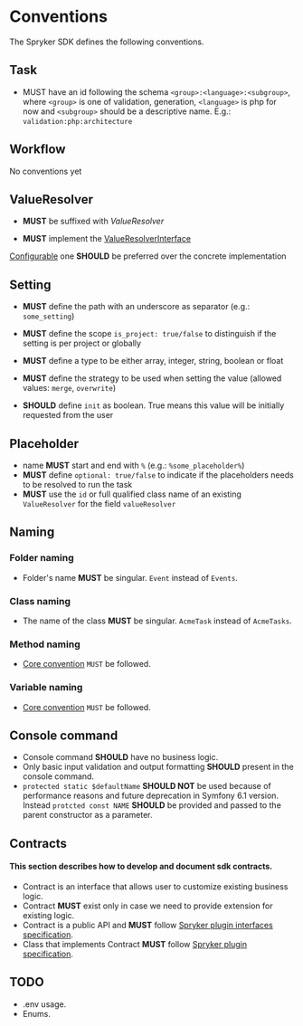 # Conventions

The Spryker SDK defines the following conventions.

## Task

- MUST have an id following the schema `<group>:<language>:<subgroup>`, where `<group>` is one of validation, generation, `<language>` is php for now  and `<subgroup>` should be a descriptive name. E.g.: `validation:php:architecture`

## Workflow

No conventions yet

## ValueResolver

- __MUST__ be suffixed with _ValueResolver_

- __MUST__ implement the [ValueResolverInterface](https://github.com/spryker-sdk/sdk-contracts/blob/master/src/ValueResolver/ValueResolverInterface.php)

[Configurable](https://github.com/spryker-sdk/sdk-contracts/blob/master/src/ValueResolver/ConfigurableValueResolverInterface.php) one __SHOULD__ be preferred over the concrete implementation

## Setting

- __MUST__ define the path with an underscore as separator (e.g.: `some_setting`)

- __MUST__ define the scope `is_project: true/false` to distinguish if the setting is per project or globally

- __MUST__  define a type to be either array, integer, string, boolean or float

- __MUST__ define the strategy to be used when setting the value (allowed values: `merge`, `overwrite`)

- __SHOULD__ define `init` as boolean. True means this value will be initially requested from the user

## Placeholder

- name __MUST__ start and end with `%` (e.g.: `%some_placeholder%`)
- __MUST__ define `optional: true/false` to indicate if the placeholders needs to be resolved to run the task
- __MUST__ use the `id` or full qualified class name of an existing `ValueResolver` for the field `valueResolver`

## Naming

### Folder naming

- Folder's name __MUST__ be singular. `Event` instead of `Events`.

### Class naming

- The name of the class __MUST__ be singular. `AcmeTask` instead of `AcmeTasks`.

### Method naming

- [Core convention](https://spryker.atlassian.net/wiki/spaces/CORE/pages/497156313/Common+Conventions#CommonConventions-Namingofmethods) `MUST` be followed.

### Variable naming

- [Core convention](https://spryker.atlassian.net/wiki/spaces/CORE/pages/497156313/Common+Conventions#CommonConventions-Namingofvariables) `MUST` be followed.


## Console command

- Console command __SHOULD__ have no business logic.
- Only basic input validation and output formatting __SHOULD__ present in the console command.
- `protected static $defaultName` __SHOULD NOT__ be used because of performance reasons and future deprecation in Symfony 6.1 version.
  Instead `protcted const NAME` __SHOULD__ be provided and passed to the parent constructor as a parameter.

## Contracts

#### This section describes how to develop and document sdk contracts.

- Contract is an interface that allows user to customize existing business logic.
- Contract __MUST__ exist only in case we need to provide extension for existing logic.
- Contract is a public API and __MUST__ follow [Spryker plugin interfaces specification](https://spryker.atlassian.net/wiki/spaces/RFC/pages/1038092073/INTEGRATED+RFC+Plugin+interface+specification).
- Class that implements Contract __MUST__ follow [Spryker plugin specification](https://spryker.atlassian.net/wiki/spaces/RFC/pages/342786076/INTEGRATED+RFC+Specification+for+plugins).

## TODO

- .env usage.
- Enums.
